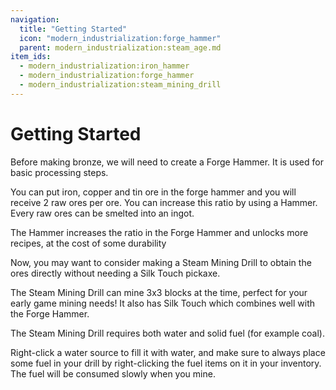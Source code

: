 ```yaml
---
navigation:
  title: "Getting Started"
  icon: "modern_industrialization:forge_hammer"
  parent: modern_industrialization:steam_age.md
item_ids:
  - modern_industrialization:iron_hammer
  - modern_industrialization:forge_hammer
  - modern_industrialization:steam_mining_drill
---
```


# Getting Started

Before making bronze, we will need to create a Forge Hammer. It is used for basic processing steps.

You can put iron, copper and tin ore in the forge hammer and you will receive 2 raw ores per ore. You can increase this ratio by using a Hammer. Every raw ores can be smelted into an ingot. 

The Hammer increases the ratio in the Forge Hammer and unlocks more recipes, at the cost of some durability

<Recipe id="modern_industrialization:materials/iron/craft/hammer" />

Now, you may want to consider making a Steam Mining Drill to obtain the ores directly without needing a Silk Touch pickaxe.

<Recipe id="modern_industrialization:forge_hammer" />

The Steam Mining Drill can mine 3x3 blocks at the time, perfect for your early game mining needs! It also has Silk Touch which combines well with the Forge Hammer.

<Recipe id="modern_industrialization:tools/steam_mining_drill" />

The Steam Mining Drill requires both water and solid fuel (for example coal).

Right-click a water source to fill it with water, and make sure to always place some fuel in your drill by right-clicking the fuel items on it in your inventory. The fuel will be consumed slowly when you mine.

